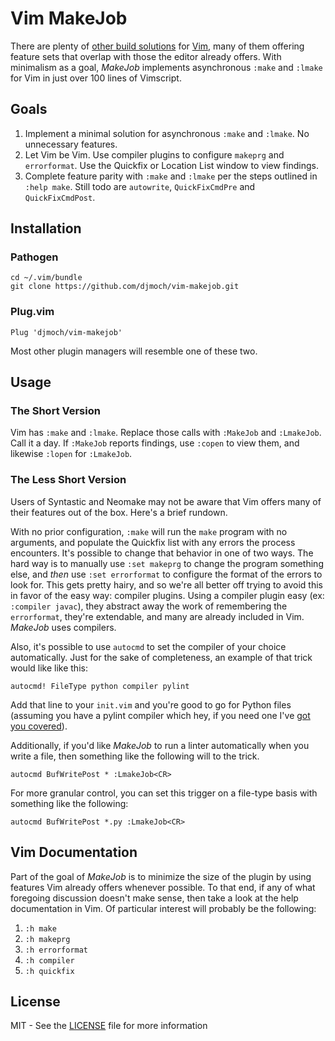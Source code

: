 # Vim MakeJob

There are plenty of [other build
solutions](http://github.com/scrooloose/syntastic) for
[Vim](http://github.com/vim/vim), many of them offering feature sets
that overlap with those the editor already offers. With minimalism as a
goal, _MakeJob_ implements asynchronous `:make` and `:lmake` for Vim in
just over 100 lines of Vimscript.

## Goals
1. Implement a minimal solution for asynchronous `:make` and `:lmake`.
   No unnecessary features.
2. Let Vim be Vim. Use compiler plugins to configure `makeprg` and
   `errorformat`. Use the Quickfix or Location List window to view
   findings.
3. Complete feature parity with `:make` and `:lmake` per the steps
   outlined in `:help make`. Still todo are `autowrite`,
   `QuickFixCmdPre` and `QuickFixCmdPost`.

## Installation
### Pathogen
`cd ~/.vim/bundle`   
`git clone https://github.com/djmoch/vim-makejob.git`

### Plug.vim
`Plug 'djmoch/vim-makejob'`

Most other plugin managers will resemble one of these two.

## Usage
### The Short Version
Vim has `:make` and `:lmake`. Replace those calls with `:MakeJob` and
`:LmakeJob`. Call it a day. If `:MakeJob` reports findings, use `:copen`
to view them, and likewise `:lopen` for `:LmakeJob`.

### The Less Short Version
Users of Syntastic and Neomake may not be aware that Vim offers many
of their features out of the box. Here's a brief rundown.

With no prior configuration, `:make` will run the `make` program with no
arguments, and populate the Quickfix list with any errors the process
encounters. It's possible to change that behavior in one of two ways.
The hard way is to manually use `:set makeprg` to change the program 
something else, and _then_ use `:set errorformat` to configure the
format of the errors to look for. This gets pretty hairy, and so
we're all better off trying to avoid this in favor of the easy way:
compiler plugins. Using a compiler plugin easy (ex: `:compiler javac`),
they abstract away the work of remembering the `errorformat`, they're
extendable, and many are already included in Vim. _MakeJob_ uses
compilers.

Also, it's possible to use `autocmd` to set the compiler of your choice
 automatically. Just for the sake of completeness, an example of that
 trick would like like this:

`autocmd! FileType python compiler pylint`

Add that line to your `init.vim` and you're good to go for Python files
(assuming you have a pylint compiler which hey, if you need one I've
[got you covered](http://github.com/djmoch/vim-compiler)).

Additionally, if you'd like _MakeJob_ to run a linter automatically when
you write a file, then something like the following will to the trick.

`autocmd BufWritePost * :LmakeJob<CR>`

For more granular control, you can set this trigger on a file-type basis
with something like the following:

`autocmd BufWritePost *.py :LmakeJob<CR>`

## Vim Documentation
Part of the goal of _MakeJob_ is to minimize the size of the plugin by
using features Vim already offers whenever possible. To that end, if
any of what foregoing discussion doesn't make sense, then take a look at
the help documentation in Vim. Of particular interest will probably
be the following:

1. `:h make`
2. `:h makeprg`
3. `:h errorformat`
4. `:h compiler`
5. `:h quickfix`

## License
MIT - See the [LICENSE](/LICENSE) file for more information
